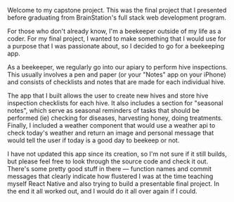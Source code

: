Welcome to my capstone project. This was the final project that I presented before graduating from BrainStation's full stack web development program.

For those who don't already know, I'm a beekeeper outside of my life as a coder. For my final project, I wanted to make something that I would use for a purpose that I was passionate about, so I decided to go for a beekeeping app.

As a beekeeper, we regularly go into our apiary to perform hive inspections. This usually involves a pen and paper (or your "Notes" app on your iPhone) and consists of checklists and notes that are made for each individual hive.

The app that I built allows the user to create new hives and store hive inspection checklists for each hive. It also includes a section for "seasonal notes", which serve as seasonal reminders of tasks that should be performed (ie) checking for diseases, harvesting honey, doing treatments. Finally, I included a weather component that would use a weather api to check today's weather and return an image and personal message that would tell the user if today is a good day to beekeep or not.

I have not updated this app since its creation, so I'm not sure if it still builds, but please feel free to look through the source code and check it out. There's some pretty good stuff in there — function names and commit messages that clearly indicate how flustered I was at the time teaching myself React Native and also trying to build a presentable final project. In the end it all worked out, and I would do it all over again if I could.

